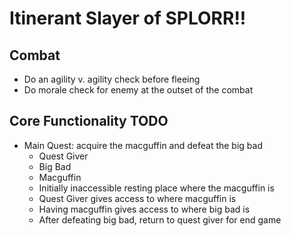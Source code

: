 ﻿# Itinerant Slayer of SPLORR!!

## Combat

* Do an agility v. agility check before fleeing
* Do morale check for enemy at the outset of the combat

## Core Functionality TODO

* Main Quest: acquire the macguffin and defeat the big bad
    * Quest Giver
    * Big Bad
    * Macguffin
    * Initially inaccessible resting place where the macguffin is
    * Quest Giver gives access to where macguffin is
    * Having macguffin gives access to where big bad is
    * After defeating big bad, return to quest giver for end game


